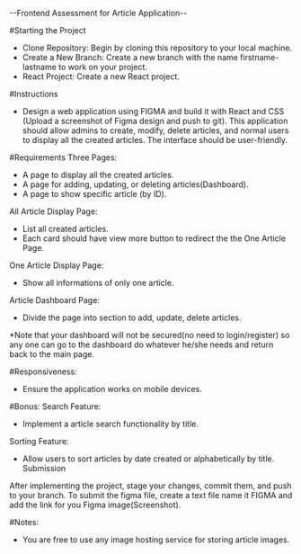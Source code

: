 --Frontend Assessment for Article Application--

#Starting the Project
- Clone Repository: Begin by cloning this repository to your local machine.
- Create a New Branch: Create a new branch with the name firstname-lastname to work on your project.
- React Project: Create a new React project.

#Instructions
- Design a web application using FIGMA and build it with React and CSS (Upload a screenshot of Figma design and push to git). This application should allow admins to create, modify, delete articles, and normal users to display all the created articles. The interface should be user-friendly.

#Requirements
Three Pages:
- A page to display all the created articles.
- A page for adding, updating, or deleting articles(Dashboard).
- A page to show specific article (by ID).

All Article Display Page:
- List all created articles.
- Each card should have view more button to redirect the the One Article Page.

One Article Display Page:
- Show all informations of only one article.

Article Dashboard Page:
- Divide the page into section to add, update, delete articles.

*Note that your dashboard will not be secured(no need to login/register) so any one can go to the dashboard do whatever he/she needs and return back to the main page.

#Responsiveness:
- Ensure the application works on mobile devices.

#Bonus:
Search Feature:
- Implement a article search functionality by title.

Sorting Feature:
- Allow users to sort articles by date created or alphabetically by title.
Submission

After implementing the project, stage your changes, commit them, and push to your branch.
To submit the figma file, create a text file name it FIGMA and add the link for you Figma image(Screenshot).

#Notes:
- You are free to use any image hosting service for storing article images.
